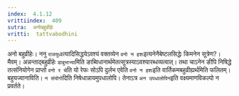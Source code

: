```yaml
---
index:  4.1.12
vrittiindex:  409
sutra:  अनोबहुव्रीहेः
vritti:  tattvabodhini 
---
```


अनो बहुव्रीहेः। ननु `राजयुध्वे`त्यादिसिद्धयेऽवश्यं वक्तव्येन `वनो न हशः`इत्यनेनैबेष्टलसिद्धेः किमनेन सूत्रेण?। मैवम्। अन्नन्ताद्बहुव्रीहेः `डाबुभाभ्या`मिति ङाब्विधानार्थमेतत्सूत्रस्याऽवश्यारब्धव्यत्वात्। तथा चाऽनेन ङीपि निषिद्धे तत्संनियोगेन प्राप्तो `वनो र चे`ति यो रेफः सोऽपि दुर्लभ एवेति `वनो न हशः`इति वार्तिकमबहुव्रीह्यर्थमिति फलितम्। बहुयज्वानाविति। `न संयोगो`दिति निषेधान्नायमुपधालोपि। तेनाऽत्र `अन उपधालोपिन`इति वक्ष्यमाणविकल्पो न प्रवर्तते।

